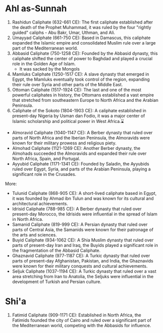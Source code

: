 # Ahl as-Sunnah
1. Rashidun Caliphate (632-661 CE): The first caliphate established after the death of the Prophet Muhammad, it was ruled by the four "rightly guided" caliphs - Abu Bakr, Umar, Uthman, and Ali.
2. Umayyad Caliphate (661-750 CE): Based in Damascus, this caliphate expanded the Islamic empire and consolidated Muslim rule over a large part of the Mediterranean world.
3. Abbasid Caliphate (750-1258 CE): Founded by the Abbasid dynasty, this caliphate shifted the center of power to Baghdad and played a crucial role in the Golden Age of Islam.
	- It was sacked by the Mongols
4. Mamluks Caliphate (1250-1517 CE): A slave dynasty that emerged in Egypt, the Mamluks eventually took control of the region, expanding their rule over Syria and other parts of the Middle East.
5. Ottoman Caliphate (1517-1924 CE): The last and one of the most powerful caliphates in history, the Ottomans established a vast empire that stretched from southeastern Europe to North Africa and the Arabian Peninsula.
6. Caliphate of the Sokoto (1804-1903 CE): A caliphate established in present-day Nigeria by Usman dan Fodio, it was a major center of Islamic scholarship and political power in West Africa.⌛

- Almoravid Caliphate (1040-1147 CE): A Berber dynasty that ruled over parts of North Africa and the Iberian Peninsula, the Almoravids were known for their military prowess and religious piety.
- Almohad Caliphate (1121-1269 CE): Another Berber dynasty, the Almohads succeeded the Almoravids and expanded their rule over North Africa, Spain, and Portugal.
- Ayyubid Caliphate (1171-1341 CE): Founded by Saladin, the Ayyubids ruled over Egypt, Syria, and parts of the Arabian Peninsula, playing a significant role in the Crusades.

More:
- Tulunid Caliphate (868-905 CE): A short-lived caliphate based in Egypt, it was founded by Ahmad ibn Tulun and was known for its cultural and architectural achievements.
- Idrisid Caliphate (788-985 CE): A Berber dynasty that ruled over present-day Morocco, the Idrisids were influential in the spread of Islam in North Africa.
- Samanid Caliphate (819-999 CE): A Persian dynasty that ruled over parts of Central Asia, the Samanids were known for their patronage of the arts and sciences.
- Buyid Caliphate (934-1062 CE): A Shia Muslim dynasty that ruled over parts of present-day Iran and Iraq, the Buyids played a significant role in the fragmentation of the Abbasid Caliphate.
- Ghaznavid Caliphate (977-1187 CE): A Turkic dynasty that ruled over parts of present-day Afghanistan, Pakistan, and India, the Ghaznavids were known for their military conquests and cultural achievements.
- Seljuk Caliphate (1037-1194 CE): A Turkic dynasty that ruled over a vast area stretching from Iran to Anatolia, the Seljuks were influential in the development of Turkish and Persian culture.
# Shi'a
1. Fatimid Caliphate (909-1171 CE): Established in North Africa, the Fatimids founded the city of Cairo and ruled over a significant part of the Mediterranean world, competing with the Abbasids for influence.